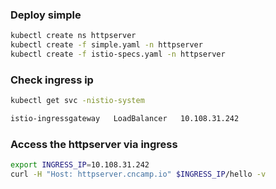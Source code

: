### Deploy simple

```sh
kubectl create ns httpserver
kubectl create -f simple.yaml -n httpserver
kubectl create -f istio-specs.yaml -n httpserver
```

### Check ingress ip

```sh
kubectl get svc -nistio-system

istio-ingressgateway   LoadBalancer   10.108.31.242
```

### Access the httpserver via ingress

```sh
export INGRESS_IP=10.108.31.242
curl -H "Host: httpserver.cncamp.io" $INGRESS_IP/hello -v
```
